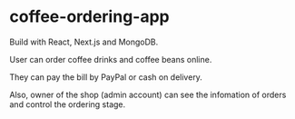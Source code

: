 # coffee-ordering-app
Build with React, Next.js and MongoDB.
	
User can order coffee drinks and coffee beans online.
	
They can pay the bill by PayPal or cash on delivery.	
	
Also, owner of the shop (admin account) can see the infomation of orders and control the ordering stage.
